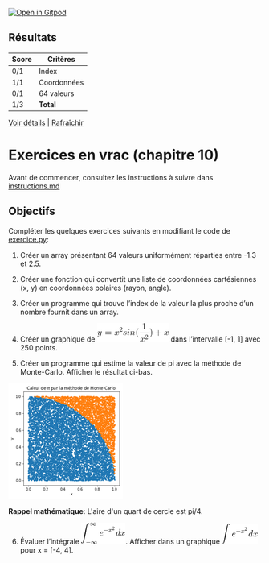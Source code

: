 [![Open in Gitpod](https://gitpod.io/button/open-in-gitpod.svg)](https://gitpod-redirect-0.herokuapp.com/)









## Résultats
Score | Critères
--- | ---
0/1 | Index
1/1 | Coordonnées
0/1 | 64 valeurs
1/3 | **Total**

[Voir détails](./logs/tests_results.txt) | [Rafraîchir](../../)
# Exercices en vrac (chapitre 10)

Avant de commencer, consultez les instructions à suivre dans [instructions.md](instructions.md)


## Objectifs

Compléter les quelques exercices suivants en modifiant le code de [exercice.py](exercice.py):

1. Créer un array présentant 64 valeurs uniformément réparties entre -1.3 et 2.5.

2. Créer une fonction qui convertit une liste de coordonnées cartésiennes (x, y) en coordonnées polaires (rayon, angle).

3. Créer un programme qui trouve l’index de la valeur la plus proche d’un nombre fournit dans un array.

4. Créer un graphique de ![alt text](./assets/eq1.gif) dans l’intervalle [-1, 1] avec 250 points.

5. Créer un programme qui estime la valeur de pi avec la méthode de Monte-Carlo. Afficher le résultat ci-bas.

![alt text](./assets/img.png)

**Rappel mathématique**: L'aire d'un quart de cercle est pi/4.

6. Évaluer l’intégrale ![alt text](./assets/eq2.gif). Afficher dans un graphique ![alt text](./assets/eq3.gif) pour x = [-4, 4].
